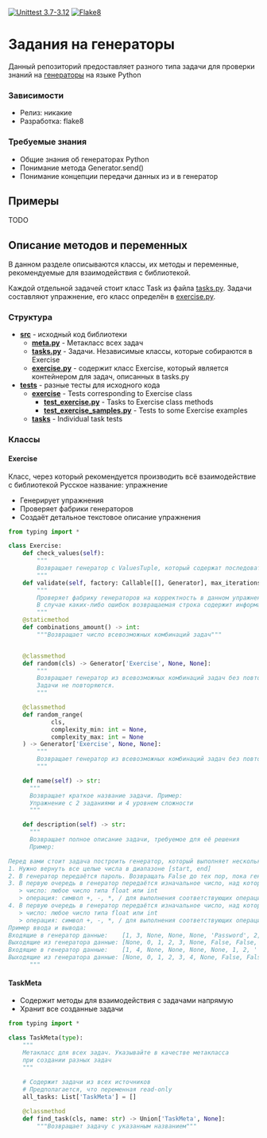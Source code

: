 [![Unittest 3.7-3.12](https://github.com/ArtichaTM/KisPyGenerators2/actions/workflows/unittest.yml/badge.svg)](https://github.com/ArtichaTM/KisPyGenerators2/actions/workflows/unittest.yml)
[![Flake8](https://github.com/ArtichaTM/KisPyGenerators2/actions/workflows/flake8.yml/badge.svg)](https://github.com/ArtichaTM/KisPyGenerators2/actions/workflows/flake8.yml)

# Задания на генераторы
Данный репозиторий предоставляет разного типа задачи для проверки знаний на [генераторы](https://docs.python.org/3/howto/functional.html#generators) на языке Python
### Зависимости
* Релиз: никакие
* Разработка: flake8
### Требуемые знания
* Общие знания об генераторах Python
* Понимание метода Generator.send()
* Понимание концепции передачи данных из и в генератор
## Примеры
TODO
## Описание методов и переменных
В данном разделе описываются классы, их методы и переменные, рекомендуемые для взаимодействия с библиотекой.

Каждой отдельной задачей стоит класс Task из файла [tasks.py](src/tasks.py). Задачи составляют упражнение, его класс определён в [exercise.py](src/exercise.py).

### Структура
* **[src](/src)** - исходный код библиотеки
  * **[meta.py](src/meta.py)** - Метакласс всех задач
  * **[tasks.py](src/tasks.py)** - Задачи. Независимые классы, которые собираются в Exercise
  * **[exercise.py](src/exercise.py)** - содержит класс Exercise, который является контейнером для задач, описанных в tasks.py
* **[tests](/tests)** - разные тесты для исходного кода
  * **[exercise](tests/exercise)** - Tests corresponding to Exercise class
    * **[test_exercise.py](tests/exercise/test_exercise.py)** - Tasks to Exercise class methods
    * **[test_exercise_samples.py](tests/exercise/test_exercise_samples.py)** - Tests to some Exercise examples
  * **[tasks](tests/tasks)** - Individual task tests
### Классы
#### Exercise
Класс, через который рекомендуется производить всё взаимодействие с библиотекой
Русское название: упражнение
* Генерирует упражнения
* Проверяет фабрики генераторов
* Создаёт детальное текстовое описание упражнения
```python
from typing import *

class Exercise:
    def check_values(self):
        """
        Возвращает генератор с ValuesTuple, который содержат последовательные значения из каждой задачи
        """
    def validate(self, factory: Callable[[], Generator], max_iterations: int = 50) -> str:
        """
        Проверяет фабрику генераторов на корректность в данном упражнение.
        В случае каких-либо ошибок возвращаемая строка содержит информацию об ошибке
        """
    @staticmethod
    def combinations_amount() -> int:
        """Возвращает число всевозможных комбинаций задач"""


    @classmethod
    def random(cls) -> Generator['Exercise', None, None]:
        """
        Возвращает генератор из всевозможных комбинаций задач без повторения.
        Задачи не повторяются.
        """

    @classmethod
    def random_range(
            cls,
            complexity_min: int = None,
            complexity_max: int = None
    ) -> Generator['Exercise', None, None]:
        """
        Возвращает генератор из всевозможных комбинаций задач без повторения со сложностью в отрезке complexity_min <= task.complexity <= complexity_min
        """

    def name(self) -> str:
      """
      Возвращает краткое название задачи. Пример:
      Упражнение с 2 заданиями и 4 уровнем сложности
      """

    def description(self) -> str:
      """
      Возвращает полное описание задачи, требуемое для её решения
      Пример:

Перед вами стоит задача построить генератор, который выполняет несколько последовательных задач:
1. Нужно вернуть все целые числа в диапазоне [start, end]
2. В генератор передаётся пароль. Возвращать False до тех пор, пока генератору не будет передан тот же пароль. В этом случае вернуть True и закончить работу
3. В первую очередь в генератор передаётся изначальное число, над которым будут производиться операции, возвращая его обратно. Дальше в генератор будут передаваться пары (операция, число), где:
   > число: любое число типа float или int
   > операция: символ +, -, *, / для выполнения соответствующих операций
4. В первую очередь в генератор передаётся изначальное число, над которым будут производиться операции, возвращая его обратно. Дальше в генератор будут передаваться пары (операция, число), где:
   > число: любое число типа float или int
   > операция: символ +, -, *, / для выполнения соответствующих операций
Пример ввода и вывода:
Входящие в генератор данные:    [1, 3, None, None, None, 'Password', 2, '', 'Password', 0, ('+', 5), None, 0, ('+', 5), None] 15
Выходящие из генератора данные: [None, 0, 1, 2, 3, None, False, False, True, 0, 5, 0, 5] 13
Входящие в генератор данные:    [1, 4, None, None, None, None, 1, 2, '', 1, 70, ('*', 2), None, 70, ('*', 2), None] 16
Выходящие из генератора данные: [None, 0, 1, 2, 3, 4, None, False, False, True, 70, 140, 70, 140] 14
      """

```
#### TaskMeta
* Содержит методы для взаимодействия с задачами напрямую
* Хранит все созданные задачи
```python
from typing import *

class TaskMeta(type):
    """
    Метакласс для всех задач. Указывайте в качестве метакласса
    при создании разных задач
    """
    
    # Содержит задачи из всех источников
    # Предполагается, что переменная read-only
    all_tasks: List['TaskMeta'] = []

    @classmethod
    def find_task(cls, name: str) -> Union['TaskMeta', None]:
        """Возвращает задачу с указанным названием"""
```
